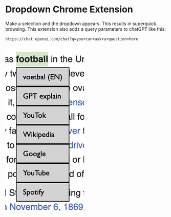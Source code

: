 # Dropdown Chrome Extension

Make a selection and the dropdown appears. This results in superquick browsing. 
This extension also adds a query parameters to chatGPT like this:
```
https://chat.openai.com/chat?q=you+can+ask+a+question+here
```

![Screenshot](Dropdown-screenshot.jpeg)